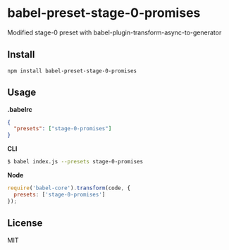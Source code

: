 # babel-preset-stage-0-promises

Modified stage-0 preset with babel-plugin-transform-async-to-generator

## Install

`npm install babel-preset-stage-0-promises`

## Usage

**.babelrc**

```json
{
  "presets": ["stage-0-promises"]
}
```

**CLI**

```bash
$ babel index.js --presets stage-0-promises
```

**Node**

```js
require('babel-core').transform(code, {
  presets: ['stage-0-promises']
});
```

## License

MIT